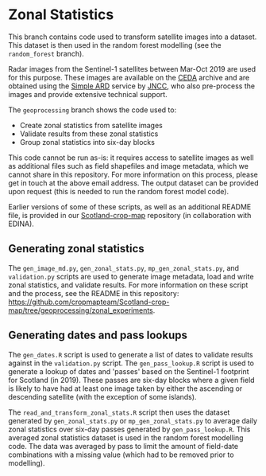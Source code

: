 # Zonal Statistics
This branch contains code used to transform satellite images into a dataset. This dataset is then used in the random forest modelling (see the `random_forest` branch).

Radar images from the Sentinel-1 satellites between Mar-Oct 2019 are used for this purpose. These images are available on the [CEDA](https://www.ceda.ac.uk/) archive and are obtained using the [Simple ARD](https://jncc.gov.uk/our-work/simple-ard-service/) service by [JNCC](https://jncc.gov.uk/), who also pre-process the images and provide extensive technical support.

The `geoprocessing` branch shows the code used to:

* Create zonal statistics from satellite images
* Validate results from these zonal statistics
* Group zonal statistics into six-day blocks

This code cannot be run as-is: it requires access to satellite images as well as additional files such as field shapefiles and image metadata, which we cannot share in this repository. For more information on this process, please get in touch at the above email address. The output dataset can be provided upon request (this is needed to run the random forest model code).

Earlier versions of some of these scripts, as well as an additional README file, is provided in our [Scotland-crop-map](https://github.com/cropmapteam/Scotland-crop-map) repository (in collaboration with EDINA).

## Generating zonal statistics
The `gen_image_md.py`, `gen_zonal_stats.py`, `mp_gen_zonal_stats.py`, and `validation.py` scripts are used to generate image metadata, load and write zonal statistics, and validate results. For more information on these script and the process, see the README in this repository: https://github.com/cropmapteam/Scotland-crop-map/tree/geoprocessing/zonal_experiments.

## Generating dates and pass lookups
The `gen_dates.R` script is used to generate a list of dates to validate results against in the `validation.py` script. The `gen_pass_lookup.R` script is used to generate a lookup of dates and 'passes' based on the Sentinel-1 footprint for Scotland (in 2019). These passes are six-day blocks where a given field is likely to have had at least one image taken by either the ascending or descending satellite (with the exception of some islands).

The `read_and_transform_zonal_stats.R` script then uses the dataset generated by `gen_zonal_stats.py` or `mp_gen_zonal_stats.py` to average daily zonal statistics over six-day passes generated by `gen_pass_lookup.R`. This averaged zonal statistics dataset is used in the random forest modelling code. The data was averaged by pass to limit the amount of field-date combinations with a missing value (which had to be removed prior to modelling).
